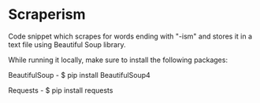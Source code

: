 # Scraperism
Code snippet which scrapes for words ending with "-ism" and stores it in a text file using Beautiful Soup library.

While running it locally, make sure to install the following packages:

BeautifulSoup -
$ pip install BeautifulSoup4

Requests -
$ pip install requests
